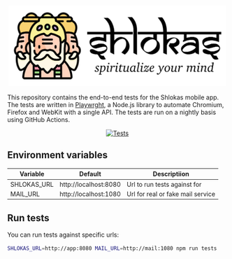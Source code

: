 <p align="center">
    <img src="docs/logo.svg" height="184px"/>
</p>

This repository contains the end-to-end tests for the Shlokas mobile app. The tests are written in [Playwrght](https://playwright.dev/), a Node.js library to automate Chromium, Firefox and WebKit with a single API. The tests are run on a nightly basis using GitHub Actions.


<p align="center">
  <a href="https://github.com/akdasa-studios/shlokas-e2e/actions/workflows/tests-nightly.yml"><img src="https://github.com/akdasa-studios/shlokas-e2e/actions/workflows/tests-nightly.yml/badge.svg?event=schedule" alt="Tests"></a>
</p>


## Environment variables
| Variable    | Default               | Descriptiion                      |
| ----------- | --------------------- | --------------------------------- |
| SHLOKAS_URL | http://localhost:8080 | Url to run tests against for      |
| MAIL_URL    | http://localhost:1080 | Url for real or fake mail service |

## Run tests
You can run tests against specific urls:
```sh
SHLOKAS_URL=http://app:8080 MAIL_URL=http://mail:1080 npm run tests
```
